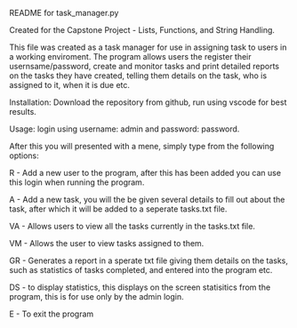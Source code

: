 README for task_manager.py

Created for the Capstone Project - Lists, Functions, and String Handling.

This file was created as a task manager for use in assigning task to users in a working enviroment. The program allows users the register their usernsame/password, create and monitor tasks and print detailed reports on the tasks they have created, telling them details on the task, who is assigned to it, when it is due etc. 

Installation:
Download the repository from github, run using vscode for best results. 

Usage:
login using username: admin and password: password. 

After this you will presented with a mene, simply type from the following options: 

R - Add a new user to the program, after this has been added you can use this login when running the program. 

A - Add a new task, you will the be given several details to fill out about the task, after which it will be added to a seperate tasks.txt file. 

VA - Allows users to view all the tasks currently in the tasks.txt file. 

VM - Allows the user to view tasks assigned to them. 

GR - Generates a report in a sperate txt file giving them details on the tasks, such as statistics of tasks completed, and entered into the program etc. 

DS - to display statistics, this displays on the screen statisitics from the program, this is for use only by the admin login. 

E - To exit the program
